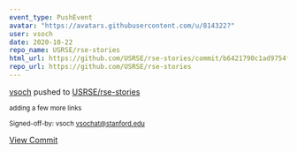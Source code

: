 ```yaml
---
event_type: PushEvent
avatar: "https://avatars.githubusercontent.com/u/814322?"
user: vsoch
date: 2020-10-22
repo_name: USRSE/rse-stories
html_url: https://github.com/USRSE/rse-stories/commit/b6421790c1ad9754ffc9ab924a45d9aa546faab8
repo_url: https://github.com/USRSE/rse-stories
---
```


<a href='https://github.com/vsoch' target='_blank'>vsoch</a> pushed to <a href='https://github.com/USRSE/rse-stories' target='_blank'>USRSE/rse-stories</a>

<small>adding a few more links

Signed-off-by: vsoch <vsochat@stanford.edu></small>

<a href='https://github.com/USRSE/rse-stories/commit/b6421790c1ad9754ffc9ab924a45d9aa546faab8' target='_blank'>View Commit</a>